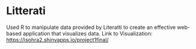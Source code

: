 # Litterati

Used R to manipulate data provided by Literatti to create an effective web-based application that visualizes data.
Link to Visualization: https://isohra2.shinyapps.io/project1final/
